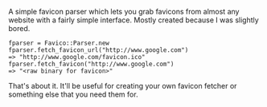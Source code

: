 A simple favicon parser which lets you grab favicons from almost any website
with a fairly simple interface. Mostly created because I was slightly bored.

```
fparser = Favico::Parser.new
fparser.fetch_favicon_url("http://www.google.com")
=> "http://www.google.com/favicon.ico"
fparser.fetch_favicon("http://www.google.com")
=> "<raw binary for favicon>"
```

That's about it. It'll be useful for creating your own favicon fetcher or something
else that you need them for.
